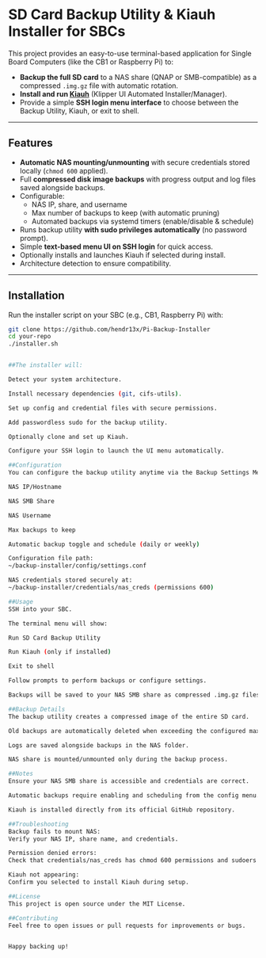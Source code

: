 # SD Card Backup Utility & Kiauh Installer for SBCs

This project provides an easy-to-use terminal-based application for Single Board Computers (like the CB1 or Raspberry Pi) to:

- **Backup the full SD card** to a NAS share (QNAP or SMB-compatible) as a compressed `.img.gz` file with automatic rotation.
- **Install and run [Kiauh](https://github.com/dw-0/kiauh)** (Klipper UI Automated Installer/Manager).
- Provide a simple **SSH login menu interface** to choose between the Backup Utility, Kiauh, or exit to shell.

---

## Features

- **Automatic NAS mounting/unmounting** with secure credentials stored locally (`chmod 600` applied).
- Full **compressed disk image backups** with progress output and log files saved alongside backups.
- Configurable:
  - NAS IP, share, and username
  - Max number of backups to keep (with automatic pruning)
  - Automated backups via systemd timers (enable/disable & schedule)
- Runs backup utility **with sudo privileges automatically** (no password prompt).
- Simple **text-based menu UI on SSH login** for quick access.
- Optionally installs and launches Kiauh if selected during install.
- Architecture detection to ensure compatibility.

---

## Installation

Run the installer script on your SBC (e.g., CB1, Raspberry Pi) with:

```bash
git clone https://github.com/hendr13x/Pi-Backup-Installer
cd your-repo
./installer.sh


##The installer will:

Detect your system architecture.

Install necessary dependencies (git, cifs-utils).

Set up config and credential files with secure permissions.

Add passwordless sudo for the backup utility.

Optionally clone and set up Kiauh.

Configure your SSH login to launch the UI menu automatically.

##Configuration
You can configure the backup utility anytime via the Backup Settings Menu:

NAS IP/Hostname

NAS SMB Share

NAS Username

Max backups to keep

Automatic backup toggle and schedule (daily or weekly)

Configuration file path:
~/backup-installer/config/settings.conf

NAS credentials stored securely at:
~/backup-installer/credentials/nas_creds (permissions 600)

##Usage
SSH into your SBC.

The terminal menu will show:

Run SD Card Backup Utility

Run Kiauh (only if installed)

Exit to shell

Follow prompts to perform backups or configure settings.

Backups will be saved to your NAS SMB share as compressed .img.gz files with timestamps.

##Backup Details
The backup utility creates a compressed image of the entire SD card.

Old backups are automatically deleted when exceeding the configured max.

Logs are saved alongside backups in the NAS folder.

NAS share is mounted/unmounted only during the backup process.

##Notes
Ensure your NAS SMB share is accessible and credentials are correct.

Automatic backups require enabling and scheduling from the config menu.

Kiauh is installed directly from its official GitHub repository.

##Troubleshooting
Backup fails to mount NAS:
Verify your NAS IP, share name, and credentials.

Permission denied errors:
Check that credentials/nas_creds has chmod 600 permissions and sudoers rule is installed.

Kiauh not appearing:
Confirm you selected to install Kiauh during setup.

##License
This project is open source under the MIT License.

##Contributing
Feel free to open issues or pull requests for improvements or bugs.


Happy backing up!